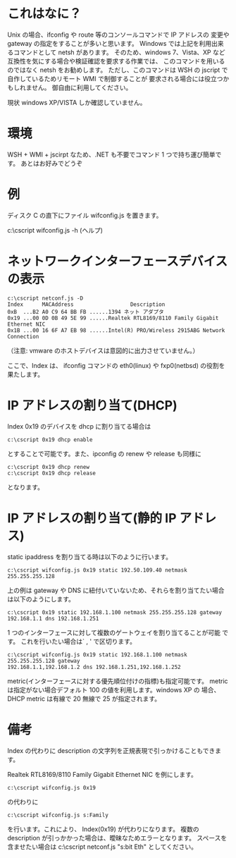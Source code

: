 これはなに？
================================

Unix の場合、ifconfig や route 等のコンソールコマンドで IP アドレスの
変更や gateway の指定をすることが多いと思います。
Windows では上記を利用出来るコマンドとして netsh があります。
そのため、windows 7、Vista、XP など互換性を気にする場合や検証確認を要求する作業では、
このコマンドを用いるのではなく netsh をお勧めします。
ただし、このコマンドは WSH の jscript で 自作しているためリモート WMI で制御することが
要求される場合には役立つかもしれません。
御自由に利用してください。


現状 windows XP/VISTA しか確認していません。


環境
================================
WSH + WMI + jscirpt なため、.NET も不要でコマンド 1 つで持ち運び簡単です。
あとはお好みでどうぞ

例
================================
ディスク C の直下にファイル wifconfig.js を置きます。

c:\cscript wifconfig.js -h (ヘルプ)

ネットワークインターフェースデバイスの表示
================================

    c:\cscript netconf.js -D 
    Index      MACAddress                  Description
    0xB  ...B2 A0 C9 64 BB FB ......1394 ネット アダプタ
    0x19 ...00 0D 0B 49 5E 99 ......Realtek RTL8169/8110 Family Gigabit Ethernet NIC
    0x1B ...00 16 6F A7 EB 98 ......Intel(R) PRO/Wireless 2915ABG Network Connection


（注意: vmware のホストデバイスは意図的に出力させていません。）


ここで、Index は、 ifconfig コマンドの eth0(linux) や fxp0(netbsd) の役割を果たします。

IP アドレスの割り当て(DHCP)
================================
Index 0x19 のデバイスを dhcp に割り当てる場合は

    c:\cscript 0x19 dhcp enable

とすることで可能です。また、ipconfig の renew や release も同様に

    c:\cscript 0x19 dhcp renew
    c:\cscript 0x19 dhcp release

となります。

IP アドレスの割り当て(静的 IP アドレス)
================================
static ipaddress を割り当てる時は以下のように行います。

    c:\cscript wifconfig.js 0x19 static 192.50.109.40 netmask 255.255.255.128

上の例は gateway や DNS に紐付いていないため、それらを割り当てたい場合
は以下のようにします。

    c:\cscript 0x19 static 192.168.1.100 netmask 255.255.255.128 gateway
    192.168.1.1 dns 192.168.1.251


1 つのインターフェースに対して複数のゲートウェイを割り当てることが可能
です。
これを行いたい場合は` , ' で区切ります。

    c:\cscript wifconfig.js 0x19 static 192.168.1.100 netmask 255.255.255.128 gateway
    192.168.1.1,192.168.1.2 dns 192.168.1.251,192.168.1.252

metric(インターフェースに対する優先順位付けの指標)も指定可能です。
metric は指定がない場合デフォルト 100 の値を利用します。windows XP の
場合、 DHCP metric は有線で 20 無線で 25 が指定されます。


備考
================================
Index の代わりに description の文字列を正規表現で引っかけることもできます。

Realtek RTL8169/8110 Family Gigabit Ethernet NIC
を例にします。

    c:\cscript wifconfig.js 0x19

の代わりに

    c:\cscript wifconfig.js s:Family

を行います。これにより、 Index(0x19) が代わりになります。
複数の description が引っかかった場合は、曖昧なためエラーとなります。
スペースを含ませたい場合は c:\cscript netconf.js "s:bit Eth" としてください。
